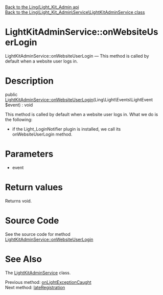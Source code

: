 [Back to the Ling/Light_Kit_Admin api](https://github.com/lingtalfi/Light_Kit_Admin/blob/master/doc/api/Ling/Light_Kit_Admin.md)<br>
[Back to the Ling\Light_Kit_Admin\Service\LightKitAdminService class](https://github.com/lingtalfi/Light_Kit_Admin/blob/master/doc/api/Ling/Light_Kit_Admin/Service/LightKitAdminService.md)


LightKitAdminService::onWebsiteUserLogin
================



LightKitAdminService::onWebsiteUserLogin — This method is called by default when a website user logs in.




Description
================


public [LightKitAdminService::onWebsiteUserLogin](https://github.com/lingtalfi/Light_Kit_Admin/blob/master/doc/api/Ling/Light_Kit_Admin/Service/LightKitAdminService/onWebsiteUserLogin.md)(Ling\Light\Events\LightEvent $event) : void




This method is called by default when a website user logs in.
What we do is the following:

- if the Light_LoginNotifier plugin is installed, we call its onWebsiteUserLogin method.




Parameters
================


- event

    


Return values
================

Returns void.








Source Code
===========
See the source code for method [LightKitAdminService::onWebsiteUserLogin](https://github.com/lingtalfi/Light_Kit_Admin/blob/master/Service/LightKitAdminService.php#L295-L309)


See Also
================

The [LightKitAdminService](https://github.com/lingtalfi/Light_Kit_Admin/blob/master/doc/api/Ling/Light_Kit_Admin/Service/LightKitAdminService.md) class.

Previous method: [onLightExceptionCaught](https://github.com/lingtalfi/Light_Kit_Admin/blob/master/doc/api/Ling/Light_Kit_Admin/Service/LightKitAdminService/onLightExceptionCaught.md)<br>Next method: [lateRegistration](https://github.com/lingtalfi/Light_Kit_Admin/blob/master/doc/api/Ling/Light_Kit_Admin/Service/LightKitAdminService/lateRegistration.md)<br>

